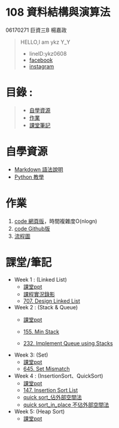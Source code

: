 # 108 資料結構與演算法
06170271 巨資三B 楊嘉政
> HELLO,I am ykz Y_Y
>* lineID:ykz0608
>* [facebook](https://www.facebook.com/profile.php?id=100002000592772)
>* [instagram](https://www.instagram.com/yongkahzin/)

# 目錄 :
>* [自學資源](#自學資源)
>* [作業](#作業)
>* [課堂筆記](#課堂筆記)
 
# 自學資源
  * [Markdown 語法說明](https://github.com/othree/markdown-syntax-zhtw)
  * [Python 教學](https://docs.python.org/zh-tw/3/tutorial/index.html)

# 作業
1. [code 網頁版](https://nbviewer.jupyter.org/github/okpersist/108_1_DSA/blob/master/week4/quicksort_04113020.ipynb)，時間複雜度O(nlogn)
2. [code Github版](https://github.com/okpersist/108_1_DSA/blob/master/week4/quicksort_04113020.ipynb)
3. [流程圖](https://github.com/okpersist/108_1_DSA/blob/master/week4/quicksort.svg)

# 課堂/筆記
* Week 1 : (Linked List) 
  * [課堂ppt](https://docs.google.com/presentation/d/e/2PACX-1vTB218-EdUZ5jpNz6Uv4TOZQc37Y281v128_aRcWC6EhkTQs5bS8fh7yysmcuzb9R2QPN6_PDshFWL_/pub?start=false&loop=false&delayms=3000&slide=id.p)
  * [課程實況錄影](https://www.youtube.com/watch?v=us0M3nytzoQ&feature=youtu.be)
  * [707. Design Linked List]()
* Week 2 : (Stack & Queue)
  * [課堂ppt](https://docs.google.com/presentation/d/e/2PACX-1vQ1hb79im0vqpApCttGnXAFRT8SqH9HQP0b_oyVRCV8SVyiHLkHJjidYGAfxkvq468QMumFIDdTeiB-/pub?start=false&loop=false&delayms=3000&slide=id.p)
  
  * [155. Min Stack]()
  * [232. Implement Queue using Stacks]()
* Week 3: (Set)
  * [課堂ppt](https://docs.google.com/presentation/d/e/2PACX-1vT6BvB7aI9oLgyum8tdIgGVr8kabqtwo8KZV3ayzKKQqGkpAnvrjT3JabWu-Hms9kUaDILyCU8-Qqhl/pub?start=false&loop=false&delayms=3000&slide=id.p)
  * [645. Set Mismatch]()
* Week 4 : (InsertionSort、QuickSort)
  * [課堂ppt](https://docs.google.com/presentation/d/e/2PACX-1vSqz8sTxT4xyjgiz-htLvZd7FZ_5ZzgKf60pFEoNLU5S77JxrsGJ2vd15CdxlfLtT3g2aizHP-Ebk9b/pub?start=false&loop=false&delayms=3000&slide=id.p)
  * [147. Insertion Sort List]()
  * [quick sort_佔外部空間法]()
  * [quick sort_in_place 不佔外部空間法]()
* Week 5:  (Heap Sort)
  * [課堂ppt](https://docs.google.com/presentation/d/e/2PACX-1vRAGwnUvg6BcXoML5u9f4gO6YKcz0vXf7bDnPho_S7mG5D0SBR78djt91RKUPMxqNfkVIcu3l5WCXPh/pub?start=false&loop=false&delayms=3000&slide=id.p)
